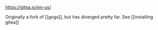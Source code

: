 https://gitea.io/en-us/

Originally a fork of [[gogs]], but has diverged pretty far. See [[installing gitea]]